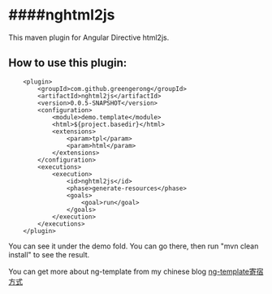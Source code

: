 ####nghtml2js
=========================

 This maven plugin for Angular Directive html2js.

## How to use this plugin:

        <plugin>
            <groupId>com.github.greengerong</groupId>
            <artifactId>nghtml2js</artifactId>
            <version>0.0.5-SNAPSHOT</version>
            <configuration>
                <module>demo.template</module>
                <html>${project.basedir}</html>
                <extensions>
                    <param>tpl</param>
                    <param>html</param>
                </extensions>
            </configuration>
            <executions>
                <execution>
                    <id>nghtml2js</id>
                    <phase>generate-resources</phase>
                    <goals>
                        <goal>run</goal>
                    </goals>
                </execution>
            </executions>
        </plugin>

   You can see it under the demo fold. You can go there, then run "mvn clean install" to see the result.
   
   
   You can get more about ng-template from my chinese blog [ng-template寄宿方式](http://greengerong.github.io/blog/2014/03/15/ng-html2js-maven-plugins-for-java/)
